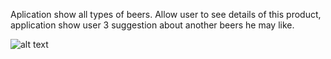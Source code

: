 Aplication show all types of beers. Allow user to see details of this product, application show user 3 suggestion about another beers he may like. 


![alt text](http://i67.tinypic.com/a08ljm.jpg)
